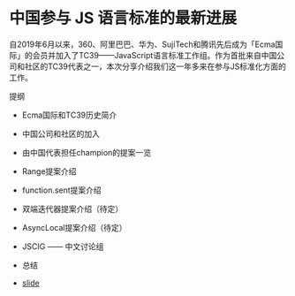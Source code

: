 # 中国参与 JS 语言标准的最新进展

自2019年6月以来，360、阿里巴巴、华为、SujiTech和腾讯先后成为「Ecma国际」的会员并加入了TC39——JavaScript语言标准工作组。作为首批来自中国公司和社区的TC39代表之一，本次分享介绍我们这一年多来在参与JS标准化方面的工作。

提纲

- Ecma国际和TC39历史简介
- 中国公司和社区的加入
- 由中国代表担任champion的提案一览
- Range提案介绍
- function.sent提案介绍
- 双端迭代器提案介绍（待定）
- AsyncLocal提案介绍（待定）
- JSCIG —— 中文讨论组
- 总结

- [slide](slide)

